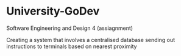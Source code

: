 University-GoDev
================
Software Engineering and Design 4 (assiagnment)

Creating a system that involves a centralised database sending out instructions to terminals based on nearest proximity
